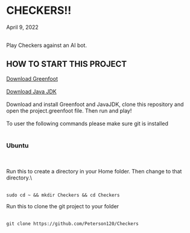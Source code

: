 <h1>CHECKERS!! </h1>
April 9, 2022
<br></br>
<p>Play Checkers against an AI bot.</p>

<h2>HOW TO START THIS PROJECT</h2>
<a href="https://www.greenfoot.org/download">Download Greenfoot</a>
<br></br>
<a href="https://www.oracle.com/java/technologies/downloads/">Download Java JDK</a>
<br></br>
Download and install Greenfoot and JavaJDK, clone this repository and open the project.greenfoot file. Then run and play! 
<br></br>
To user the following commands please make sure git is installed
<br></br>
<h3>Ubuntu</h3>
<br></br>
Run this to create a directory in your Home folder. Then change to that directory.\
<br></br>

    sudo cd ~ && mkdir Checkers && cd Checkers
Run this to clone the git project to your folder
<br></br>

    git clone https://github.com/Peterson120/Checkers
